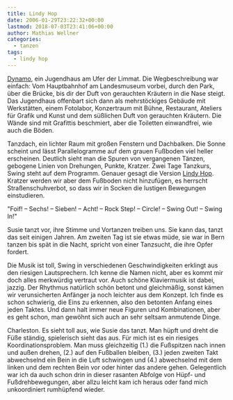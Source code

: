 ```yaml
---
title: Lindy Hop
date: 2006-01-29T23:22:32+00:00
lastmod: 2018-07-03T23:41:06+00:00
author: Mathias Wellner
categories:
  - tanzen
tags:
  - lindy hop
---
```

[Dynamo](http://www.dynamo.ch), ein Jugendhaus am Ufer der Limmat. Die Wegbeschreibung war einfach: Vom Hauptbahnhof am Landesmuseum vorbei, durch den Park, über die Brücke, bis dir der Duft von gerauchten Kräutern in die Nase steigt. Das Jugendhaus offenbart sich dann als mehrstöckiges Gebäude mit Werkstätten, einem Fotolabor, Konzertraum mit Bühne, Restaurant, Ateliers für Grafik und Kunst und dem süßlichen Duft von gerauchten Kräutern. Die Wände sind mit Grafittis beschmiert, aber die Toiletten einwandfrei, wie auch die Böden. 
<!--more-->

Tanzdach, ein lichter Raum mit großen Fenstern und Dachbalken. Die Sonne scheint und lässt Parallelogramme auf dem grauen Fußboden viel heller erscheinen. Deutlich sieht man die Spuren von vergangenen Tänzen, gebogene Linien von Drehungen, Punkte, Kratzer. Zwei Tage Tanzkurs, Swing steht auf dem Programm. Genauer gesagt die Version [Lindy Hop](http://www.lindyhop.ch). Kratzer werden wir aber dem Fußboden nicht hinzufügen, es herrscht Straßenschuhverbot, so dass wir in Socken die lustigen Bewegungen einstudieren. 

"Foif! &#8211; Sechs! &#8211; Sieben! &#8211; Acht! &#8211; Rock Step! &#8211; Circle! &#8211; Swing Out! &#8211; Swing In!" 

Susie tanzt vor, ihre Stimme und Vortanzen treiben uns. Sie kann das, tanzt das seit einigen Jahren. Am zweiten Tag ist sie etwas müde, sie war in Bern tanzen bis spät in die Nacht, spricht von einer Tanzsucht, die ihre Opfer fordert. 

Die Musik ist toll, Swing in verschiedenen Geschwindigkeiten erklingt aus den riesigen Lautsprechern. Ich kenne die Namen nicht, aber es kommt mir doch alles merkwürdig vertraut vor. Auch schöne Klaviermusik ist dabei, jazzig. Der Rhythmus natürlich schön betont und gleichmäßig, sonst kämen wir verunsicherten Anfänger ja noch leichter aus dem Konzept. Ich finde es schon schwierig, die Eins zu erkennen, also den betonten Anfang eines jeden Taktes. Und dann halt immer neue Figuren und Kombinationen, aber es geht schon, man gewöhnt sich auch an sehr seltsam anmutende Dinge. 

Charleston. Es sieht toll aus, wie Susie das tanzt. Man hüpft und dreht die Füße ständig, spielerisch sieht das aus. Für mich ist es ein riesiges Koordinationsproblem. Man muss gleichzeitig (1.) die Fußspitzen nach innen und außen drehen, (2.) auf den Fußballen bleiben, (3.) jeden zweiten Takt abwechselnd ein Bein in die Luft schwingen und (4.) abwechselnd mit dem linken und dem rechten Bein vor oder hinter das andere gehen. Gelegentlich war ich da auch schon drin in dieser rasanten Abfolge von Hüpf- und Fußdrehbewegungen, aber allzu leicht kam ich heraus oder fand mich unkoordiniert rumhüpfend wieder.